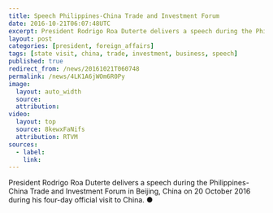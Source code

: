 ```yaml
---
title: Speech Philippines-China Trade and Investment Forum
date: 2016-10-21T06:07:48UTC
excerpt: President Rodrigo Roa Duterte delivers a speech during the Philippines-China Trade and Investment Forum in Beijing, China on 20 October 2016 during his four-day state visit to China.
layout: post
categories: [president, foreign_affairs]
tags: [state visit, china, trade, investment, business, speech]
published: true
redirect_from: /news/20161021T060748
permalink: /news/4LK1A6jWOm6R0Py
image:
  layout: auto_width
  source: 
  attribution: 
video:
  layout: top
  source: 8kewxFaNifs
  attribution: RTVM
sources:
  - label:
    link:
---
```


President Rodrigo Roa Duterte delivers a speech during the Philippines-China Trade and Investment Forum in Beijing, China on 20 October 2016 during his four-day official visit to China.
&#x25cf;


